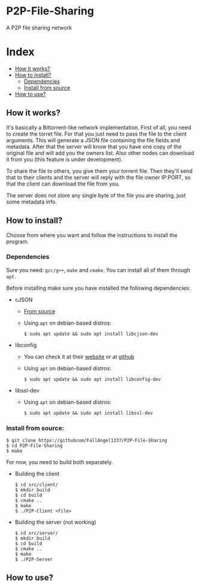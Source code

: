 # P2P-File-Sharing
A P2P file sharing network

# Index
- [How it works? ](#how-it-works)
- [How to install?](#how-to-install)
    - [Dependencies](#dependencies)
    - [Install from source](#install-from-source)
- [How to use?](#how-to-use)

## How it works?
It's basically a Bittorrent-like network implementation.
First of all, you need to create the torret file.
For that you just need to pass the file to the client arguments. This will generate a JSON file containing the
file fields and metadata. After that the server will know that you have one copy of the original file and will add you the owners list. Also other nodes can download it from you (this feature is under development).

To share the file to others, you give them your torrent file. Then they'll send that to their clients and the server will reply with the file owner IP:PORT, so that the client can download the file from you.

The server does not store any single byte of the file you are sharing, just some metadata info.

## How to install?
Choose from where you want and follow the instructions to install the program.

### Dependencies
Sure you need: `gcc/g++`, `make` and `cmake`. You can install all of them through `apt`.

Before installing make sure you have installed the following dependencies:
- cJSON
    - [From source](https://github.com/DaveGamble/cJSON#building)
    - Using `apt` on debian-based distros:
    
        `$ sudo apt update && sudo apt install libcjson-dev`

- libconfig
    - You can check it at their [website](https://hyperrealm.github.io/libconfig/) or at [github](https://hyperrealm.github.io/libconfig/)
    - Using `apt` on debian-based distros:

        `$ sudo apt update && sudo apt install libconfig-dev`

- libssl-dev
    - Using `apt` on debian-based distros:

        `$ sudo apt update && sudo apt install libssl-dev`

### Install from source:
```
$ git clone https://githubcom/FallAngel1337/P2P-File-Sharing
$ cd P2P-File-Sharing
$ make
```

For now, you need to build both separately.
-  Building the client
    ```
    $ cd src/client/
    $ mkdir build
    $ cd build
    $ cmake ..
    $ make
    $ ./P2P-Client <file>
    ```

- Building the server (not working)
    ```
    $ cd src/server/
    $ mkdir build
    $ cd build
    $ cmake ..
    $ make
    $ ./P2P-Server
    ```

## How to use?
